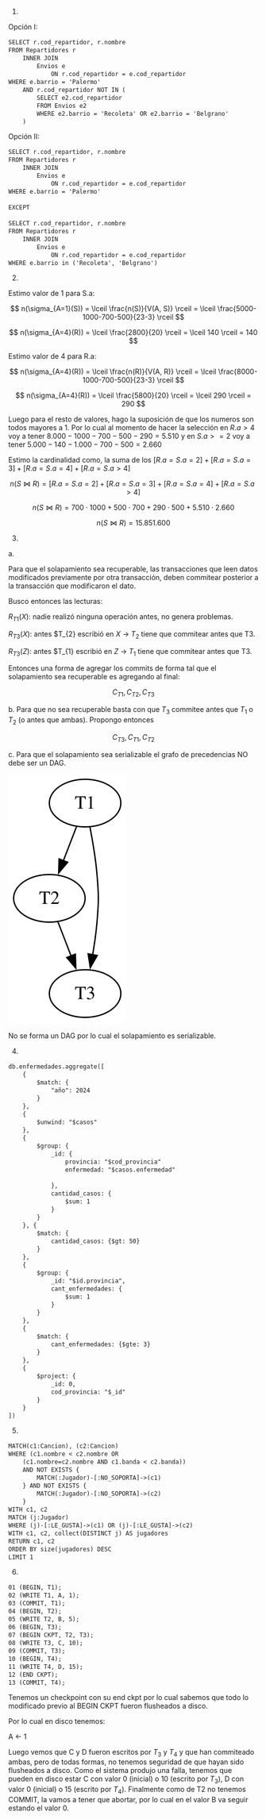 1.

Opción I:

```
SELECT r.cod_repartidor, r.nombre
FROM Repartidores r
    INNER JOIN 
        Envios e 
            ON r.cod_repartidor = e.cod_repartidor
WHERE e.barrio = 'Palermo' 
    AND r.cod_repartidor NOT IN (
        SELECT e2.cod_repartidor
        FROM Envios e2
        WHERE e2.barrio = 'Recoleta' OR e2.barrio = 'Belgrano'
    )
```

Opción II:

```
SELECT r.cod_repartidor, r.nombre
FROM Repartidores r
    INNER JOIN 
        Envios e 
            ON r.cod_repartidor = e.cod_repartidor
WHERE e.barrio = 'Palermo' 

EXCEPT

SELECT r.cod_repartidor, r.nombre
FROM Repartidores r
    INNER JOIN 
        Envios e 
            ON r.cod_repartidor = e.cod_repartidor
WHERE e.barrio in ('Recoleta', 'Belgrano') 
```

2.

Estimo valor de 1 para S.a:

$$
n(\sigma_{A=1}(S)) = \lceil \frac{n(S)}{V(A, S)} \rceil = \lceil \frac{5000-1000-700-500}{23-3} \rceil
$$

$$
n(\sigma_{A=4}(R)) = \lceil \frac{2800}{20} \rceil = \lceil 140 \rceil = 140
$$

Estimo valor de 4 para R.a:

$$
n(\sigma_{A=4}(R)) = \lceil \frac{n(R)}{V(A, R)} \rceil = \lceil \frac{8000-1000-700-500}{23-3} \rceil
$$

$$
n(\sigma_{A=4}(R)) = \lceil \frac{5800}{20} \rceil = \lceil 290 \rceil = 290
$$

Luego para el resto de valores, hago la suposición de que los numeros son todos mayores a 1. Por lo cual al momento de hacer la selección en $R.a > 4$ voy a tener $8.000-1000-700-500-290=5.510$ y en $S.a >= 2$ voy a tener $5.000-140-1.000-700-500=2.660$

Estimo la cardinalidad  como, la suma de los $[R.a=S.a=2] + [R.a=S.a=3] + [R.a=S.a=4] + [R.a=S.a>4]$

$$
n(S \bowtie R) = [R.a=S.a=2] + [R.a=S.a=3] + [R.a=S.a=4] + [R.a=S.a>4]
$$

$$
n(S \bowtie R) = 700 \cdot 1000 + 500 \cdot 700 + 290 \cdot 500 + 5.510 \cdot 2.660
$$

$$
n(S \bowtie R) =  15.851.600
$$

3.

a.

Para que el solapamiento sea recuperable, las transacciones que leen datos modificados previamente por otra transacción, deben commitear posterior a la transacción que modificaron el dato.

Busco entonces las lecturas:

$R_{T1}(X)$: nadie realizó ninguna operación antes, no genera problemas.

$R_{T3}(X)$: antes $T_{2} escribió en $X$ $\rightarrow$ $T_{2}$ tiene que commitear antes que T3.

$R_{T3}(Z)$: antes $T_{1} escribió en $Z$ $\rightarrow$ $T_{1}$ tiene que commitear antes que T3.

Entonces una forma de agregar los commits de forma tal que el solapamiento sea recuperable es agregando al final:

$$
C_{T1}, C_{T2}, C_{T3}
$$

b. Para que no sea recuperable basta con que $T_{3}$ commitee antes que $T_{1}$ o $T_{2}$ (o antes que ambas). Propongo entonces

$$
C_{T3}, C_{T1}, C_{T2}
$$

c. Para que el solapamiento sea serializable el grafo de precedencias NO debe ser un DAG.

![Grafo de precedencias](grafo-1c-col3.svg)

No se forma un DAG por lo cual el solapamiento es serializable.

4.

```
db.enfermedades.aggregate([
    {
        $match: {
            "año": 2024
        }
    },
    {
        $unwind: "$casos"
    },
    {
        $group: {
            _id: {
                provincia: "$cod_provincia"
                enfermedad: "$casos.enfermedad"
                
            },
            cantidad_casos: {
                $sum: 1
            }
        }
    }, {
        $match: {
            cantidad_casos: {$gt: 50}
        }
    },
    {
        $group: {
            _id: "$id.provincia",
            cant_enfermedades: {
                $sum: 1
            }
        }
    },
    {
        $match: {
            cant_enfermedades: {$gte: 3}
        }
    },
    {
        $project: {
            _id: 0,
            cod_provincia: "$_id"
        }
    }
])
```

5.

```
MATCH(c1:Cancion), (c2:Cancion)
WHERE (c1.nombre < c2.nombre OR 
    (c1.nombre=c2.nombre AND c1.banda < c2.banda)) 
    AND NOT EXISTS {
        MATCH(:Jugador)-[:NO_SOPORTA]->(c1)
    } AND NOT EXISTS {
        MATCH(:Jugador)-[:NO_SOPORTA]->(c2)
    }
WITH c1, c2
MATCH (j:Jugador)
WHERE (j)-[:LE_GUSTA]->(c1) OR (j)-[:LE_GUSTA]->(c2)
WITH c1, c2, collect(DISTINCT j) AS jugadores
RETURN c1, c2
ORDER BY size(jugadores) DESC
LIMIT 1
```

6.

```
01 (BEGIN, T1);
02 (WRITE T1, A, 1);
03 (COMMIT, T1);
04 (BEGIN, T2);
05 (WRITE T2, B, 5);
06 (BEGIN, T3);
07 (BEGIN CKPT, T2, T3);
08 (WRITE T3, C, 10);
09 (COMMIT, T3);
10 (BEGIN, T4);
11 (WRITE T4, D, 15);
12 (END CKPT);
13 (COMMIT, T4);
```

Tenemos un checkpoint con su end ckpt por lo cual sabemos que todo lo modificado previo al BEGIN CKPT fueron flusheados a disco.

Por lo cual en disco tenemos:

A <- 1

Luego vemos que C y D fueron escritos por $T_{3}$ y $T_{4}$ y que han commiteado ambas, pero de todas formas, no tenemos seguridad de que hayan sido flusheados a disco. Como el sistema produjo una falla, tenemos que pueden en disco estar C con valor 0 (inicial) o 10 (escrito por $T_{3}$), D con valor 0 (inicial) o 15 (escrito por $T_{4}$). Finalmente como de T2 no tenemos COMMIT, la vamos a tener que abortar, por lo cual en el valor B va seguir estando el valor 0.